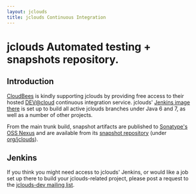 ```yaml
---
layout: jclouds
title: jclouds Continuous Integration
---
```


# jclouds Automated testing + snapshots repository.

## Introduction

[CloudBees](http://www.cloudbees.com) is kindly supporting jclouds by providing free access to their hosted [DEV@cloud](http://www.cloudbees.com/dev.cb) continuous integration service. jclouds' [Jenkins image there](http://jclouds.ci.cloudbees.com) is set up to build all active jclouds branches under Java 6 and 7, as well as a number of other projects.

From the main trunk build, snapshot artifacts are published to [Sonatype's OSS Nexus](https://oss.sonatype.org/) and are available from its [snapshot repository](https://oss.sonatype.org/content/repositories/snapshots/) (under [org/jclouds](https://oss.sonatype.org/content/repositories/snapshots/org/jclouds/)).

## Jenkins

If you think you might need access to jclouds' Jenkins, or would like a job set up there to build your jclouds-related project, please post a request to the [jclouds-dev mailing list](http://groups.google.com/group/jclouds-dev).
